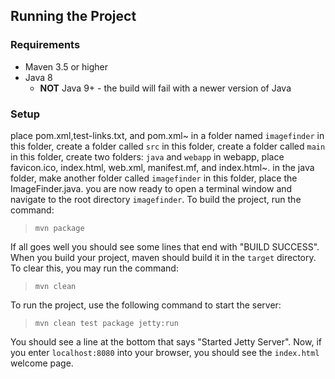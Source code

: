 ## Running the Project
### Requirements
- Maven 3.5 or higher
- Java 8
  -  **NOT** Java 9+ - the build will fail with a newer version of Java

### Setup

 place pom.xml,test-links.txt, and pom.xml~ in a folder named `imagefinder`
 in this folder, create a folder called `src`
 in this folder, create a folder called `main`
 in this folder, create two folders: `java` and `webapp`
 in webapp, place favicon.ico, index.html, web.xml, manifest.mf, and index.html~.
 in the java folder, make another folder called `imagefinder`
 in this folder, place the ImageFinder.java.
 you are now ready to open a terminal window and navigate to the root directory `imagefinder`. To build the project, run the command:

>`mvn package`

If all goes well you should see some lines that end with "BUILD SUCCESS". When you build your project, maven should build it in the `target` directory. To clear this, you may run the command:

>`mvn clean`

To run the project, use the following command to start the server:

>`mvn clean test package jetty:run`

You should see a line at the bottom that says "Started Jetty Server". Now, if you enter `localhost:8080` into your browser, you should see the `index.html` welcome page.

